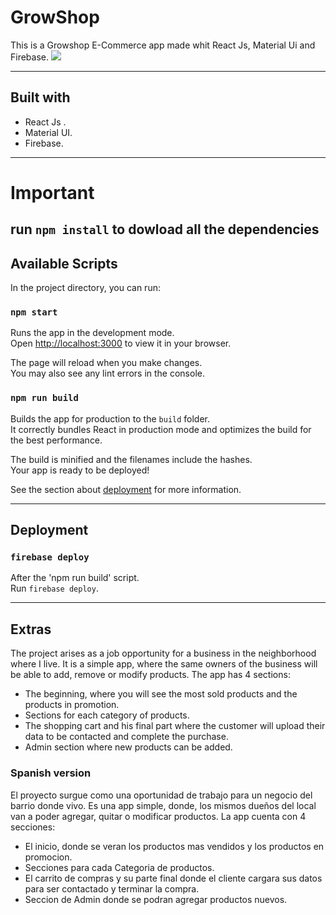 # GrowShop

This is a Growshop E-Commerce app made whit React Js, Material Ui and Firebase.
![](src%5CAnimation.gif)
____
## Built with
- React Js .
- Material UI.
- Firebase.
 
____
 # Important


 run `npm install` to dowload all the dependencies
--
## Available Scripts

In the project directory, you can run:

### `npm start`

Runs the app in the development mode.\
Open [http://localhost:3000](http://localhost:3000) to view it in your browser.

The page will reload when you make changes.\
You may also see any lint errors in the console.


### `npm run build`

Builds the app for production to the `build` folder.\
It correctly bundles React in production mode and optimizes the build for the best performance.

The build is minified and the filenames include the hashes.\
Your app is ready to be deployed!

See the section about [deployment](https://facebook.github.io/create-react-app/docs/deployment) for more information.

-----

## Deployment 
### `firebase deploy`

After the 'npm run build' script.
<br> Run `firebase deploy`.


---
## Extras

The project arises as a job opportunity for a business in the neighborhood where I live. It is a simple app, where the same owners of the business will be able to add, remove or modify products.
The app has 4 sections:

  - The beginning, where you will see the most sold products and the products in promotion.
  - Sections for each category of products.
  - The shopping cart and his final part where the customer will upload their data to be contacted and complete the purchase.
  - Admin section where new products can be added. 

### Spanish version

El proyecto surgue como una oportunidad de trabajo para un negocio del barrio donde vivo. Es una app simple, donde, los mismos dueños del local van a poder agregar, quitar o modificar productos. 
La app cuenta con 4 secciones:

 - El inicio, donde se veran los productos mas vendidos y los productos en promocion.
 - Secciones para cada Categoria de productos.
 - El carrito de compras y su parte final donde el cliente cargara sus datos para ser contactado y terminar la compra.
 - Seccion de Admin donde se podran agregar productos nuevos.


